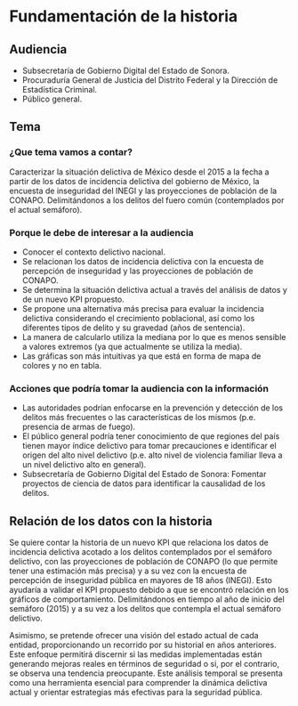 # Fundamentación de la historia

## Audiencia
* Subsecretaría de Gobierno Digital del Estado de Sonora.
* Procuraduría General de Justicia del Distrito Federal y la Dirección de Estadística Criminal.
* Público general.

## Tema
### ¿Que tema vamos a contar?
Caracterizar la situación delictiva de México desde el 2015 a la fecha a partir de los datos de incidencia delictiva del gobierno de México, la encuesta de inseguridad del INEGI y las proyecciones de población de la CONAPO. Delimitándonos a los delitos del fuero común (contemplados por el actual semáforo).

### Porque le debe de interesar a la audiencia
* Conocer el contexto delictivo nacional.
* Se relacionan los datos de incidencia delictiva con la encuesta de percepción de inseguridad y las proyecciones de población de CONAPO.
* Se determina la situación delictiva actual a través del análisis de datos y de un nuevo KPI propuesto.
* Se propone una alternativa más precisa para evaluar la incidencia delictiva considerando el crecimiento poblacional, así como los diferentes tipos de delito y su gravedad (años de sentencia).
* La manera de calcularlo utiliza la mediana por lo que es menos sensible a valores extremos (ya que actualmente se utiliza la media).
* Las gráficas son más intuitivas ya que está en forma de mapa de colores y no en tabla.

### Acciones que podría tomar la audiencia con la información
* Las autoridades podrían enfocarse en la prevención y detección de los delitos más frecuentes o las características de los mismos (p.e. presencia de armas de fuego).
* El público general podría tener conocimiento de que regiones del país tienen mayor índice delictivo para tomar precauciones e identificar el origen del alto nivel delictivo (p.e. alto nivel de violencia familiar lleva a un nivel delictivo alto en general).
* Subsecretaría de Gobierno Digital del Estado de Sonora: Fomentar proyectos de ciencia de datos para identificar la causalidad de los delitos.


## Relación de los datos  con la historia
Se quiere contar la historia de un nuevo KPI que relaciona los datos de incidencia delictiva acotado a los delitos contemplados por el semáforo delictivo, con las proyecciones de población de CONAPO (lo que permite tener una estimación más precisa) y a su vez con la encuesta de percepción de inseguridad pública en mayores de 18 años (INEGI). Esto ayudaría a validar el KPI propuesto debido a que se encontró relación en los gráficos de comportamiento. Delimitándonos en tiempo al año de inicio del semáforo (2015) y a su vez a los delitos que contempla el actual semáforo delictivo.

Asimismo, se pretende ofrecer una visión del estado actual de cada entidad, proporcionando un recorrido por su historial en años anteriores. Este enfoque permitirá discernir si las medidas implementadas están generando mejoras reales en términos de seguridad o si, por el contrario, se observa una tendencia preocupante. Este análisis temporal se presenta como una herramienta esencial para comprender la dinámica delictiva actual y orientar estrategias más efectivas para la seguridad pública.

